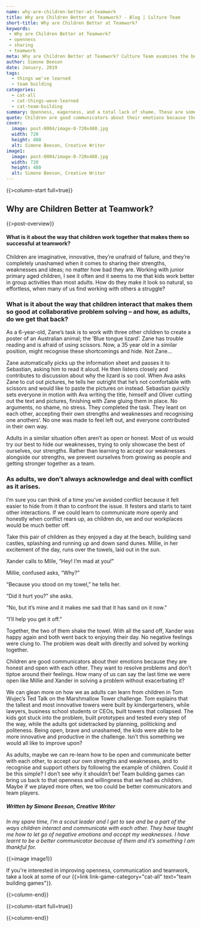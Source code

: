 ```yaml
---
name: why-are-children-better-at-teamwork
title: Why are Children Better at Teamwork? - Blog | Culture Team
short-title: Why are Children Better at Teamwork?
keywords: 
 - Why are Children Better at Teamwork?
 - openness
 - sharing
 - teamwork
meta: Why are Children Better at Teamwork? Culture Team examines the best communication styles used by children in their blog article, 'Why are Children Better at Teamwork?'.
author: Simone Beeson
date: January, 2019
tags:
  - things we've learned
  - team building
categories:
  - cat-all
  - cat-things-weve-learned
  - cat-team-building
summary: Openness, eagerness, and a total lack of shame. These are some of the qualities that make children better communicators than adults.
quote: Children are good communicators about their emotions because they are honest and open with each other. They want to resolve problems and don’t tiptoe around their feelings. 
cover:
  image: post-0004/image-0-720x480.jpg
  width: 720
  height: 480
  alt: Simone Beeson, Creative Writer
image1:
  image: post-0004/image-0-720x480.jpg
  width: 720
  height: 480
  alt: Simone Beeson, Creative Writer
---
```

{{>column-start full=true}}

## Why are Children Better at Teamwork?

{{>post-overview}}

#### What is it about the way that children work together that makes them so successful at teamwork? 

Children are imaginative, innovative, they’re unafraid of failure, and they’re completely unashamed when it comes to sharing their strengths, weaknesses and ideas; no matter how bad they are. Working with junior primary aged children, I see it often and it seems to me that kids work better in group activities than most adults.  How do they make it look so natural, so effortless, when many of us find working with others a struggle? 

### What is it about the way that children interact that makes them so good at collaborative problem solving – and how, as adults, do we get that back?

As a 6-year-old, Zane’s task is to work with three other children to create a poster of an Australian animal; the ‘Blue tongue lizard’. Zane has trouble reading and is afraid of using scissors. Now, a 35 year old in a similar position, might recognise these shortcomings and hide. Not Zane… 

Zane automatically picks up the information sheet and passes it to Sebastian, asking him to read it aloud. He then listens closely and contributes to discussion about why the lizard is so cool. When Ava asks Zane to cut out pictures, he tells her outright that he’s not comfortable with scissors and would like to paste the pictures on instead. Sebastian quickly sets everyone in motion with Ava writing the title, himself and Oliver cutting out the text and pictures, finishing with Zane gluing them in place. No arguments, no shame, no stress. They completed the task. They leant on each other, accepting their own strengths and weaknesses and recognising one anothers’. No one was made to feel left out, and everyone contributed in their own way.

Adults in a similar situation often aren’t as open or honest. Most of us would try our best to hide our weaknesses, trying to only showcase the best of ourselves, our strengths. Rather than learning to accept our weaknesses alongside our strengths, we prevent ourselves from growing as people and getting stronger together as a team.

### As adults, we don’t always acknowledge and deal with conflict as it arises. 

I’m sure you can think of a time you’ve avoided conflict because it felt easier to hide from it than to confront the issue. It festers and starts to taint other interactions. If we could learn to communicate more openly and honestly when conflict rears up, as children do, we and our workplaces would be much better off.

Take this pair of children as they enjoyed a day at the beach, building sand castles, splashing and running up and down sand dunes. Millie, in her excitement of the day, runs over the towels, laid out in the sun. 

Xander calls to Mille, “Hey! I’m mad at you!”

Millie, confused asks, “Why?” 

“Because you stood on my towel,” he tells her.

“Did it hurt you?” she asks.

“No, but it’s mine and it makes me sad that it has sand on it now.”

“I’ll help you get it off.”

Together, the two of them shake the towel. With all the sand off, Xander was happy again and both went back to enjoying their day. No negative feelings were clung to. The problem was dealt with directly and solved by working together. 

Children are good communicators about their emotions because they are honest and open with each other. They want to resolve problems and don’t tiptoe around their feelings. How many of us can say the last time we were open like Millie and Xander in solving a problem without exacerbating it?

We can glean more on how we as adults can learn from children in Tom Wujec’s Ted Talk on the Marshmallow Tower challenge. Tom explains that the tallest and most innovative towers were built by kindergarteners, while lawyers, business school students or CEOs, built towers that collapsed. The kids got stuck into the problem, built prototypes and tested every step of the way, while the adults got sidetracked by planning, politicking and politeness. Being open, brave and unashamed, the kids were able to be more innovative and productive in the challenge. Isn’t this something we would all like to improve upon?

As adults, maybe we can re-learn how to be open and communicate better with each other, to accept our own strengths and weaknesses, and to recognise and support others by following the example of children. Could it be this simple? I don’t see why it shouldn’t be! Team building games can bring us back to that openness and willingness that we had as children. Maybe if we played more often, we too could be better communicators and team players.

##### _Written by Simone Beeson, Creative Writer_ 

_In my spare time, I’m a scout leader and I get to see and be a part of the ways children interact and communicate with each other. They have taught me how to let go of negative emotions and accept my weaknesses. I have learnt to be a better communicator because of them and it’s something I am thankful for._
 
{{>image image1}}

If you're interested in improving openness, communication and teamwork, take a look at some of our {{>link link-game-category="cat-all" text="team building games"}}.

{{>column-end}}

{{>column-start full=true}}

{{>column-end}}
